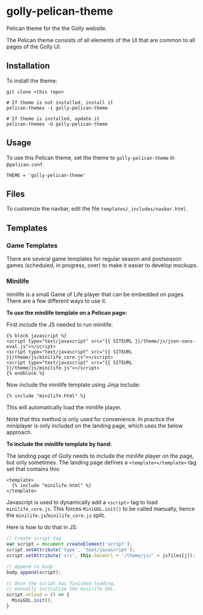 # golly-pelican-theme

Pelican theme for the the Golly website.

The Pelican theme consists of all elements of the UI that are common to
all pages of the Golly UI.

## Installation

To install the theme:

```
git clone <this repo>

# If theme is not installed, install it
pelican-themes -i golly-pelican-theme

# If theme is installed, update it
pelican-themes -U golly-pelican-theme
```

## Usage

To use this Pelican theme, set the theme to `golly-pelican-theme`
in p`pelican.conf`.

```
THEME = 'golly-pelican-theme'
```

## Files

To customize the navbar, edit the file `templates/_includes/navbar.html`.


## Templates


### Game Templates

There are several game templates for regular season and postseason games
(scheduled, in progress, over) to make it easier to develop mockups.

### Minilife

minilife is a small Game of Life player that can be embedded on pages.
There are a few different ways to use it.

**To use the minilife template on a Pelican page:**

First include the JS needed to run minilife:

```
{% block javascript %}
<script type="text/javascript" src="{{ SITEURL }}/theme/js/json-sans-eval.js"></script>
<script type="text/javascript" src="{{ SITEURL }}/theme/js/minilife_core.js"></script>
<script type="text/javascript" src="{{ SITEURL }}/theme/js/minilife.js"></script>
{% endblock %}
```

Now include the minilife template using Jinja include:

```
{% include "minilife.html" %}
```

This will automatically load the minilife player.

Note that this method is only used for convenience.
In practice the miniplayer is only included on the
landing page, which uses the below approach.

**To include the minilife template by hand:**

The landing page of Golly needs to include the minilife
player on the page, but only sometimes. The landing page
defines a `<template></template>` tag set that contains this:

```
<template>
  {% include "minilife.html" %}
</template>
```

Javascript is used to dynamically add a `<script>` tag to
load `minilife_core.js`. This forces `MiniGOL.init()` to be
called manually, hence the `minilife.js`/`minilife_core.js` split.

Here is how to do that in JS:

```js
// Create script tag
var script = document.createElement('script');
script.setAttribute('type', 'text/javascript');
script.setAttribute('src', this.baseUrl + '/theme/js/' + jsfiles[j]);

// Append to body
body.append(script);

// Once the script has finished loading,
// manually initialize the minilife GOL.
script.onload = () => {
  MiniGOL.init();
}
```

